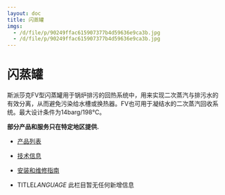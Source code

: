 ```yaml
---
layout: doc
title: 闪蒸罐
imgs:
  - /d/file/p/90249ffac615907377b4d59636e9ca3b.jpg
  - /d/file/p/90249ffac615907377b4d59636e9ca3b.jpg
---
```


# 闪蒸罐

斯派莎克FV型闪蒸罐用于锅炉排污的回热系统中，用来实现二次蒸汽与排污水的有效分离，从而避免污染给水槽或换热器。FV也可用于凝结水的二次蒸汽回收系统。最大设计条件为14barg/198℃。

**部分产品和服务只在特定地区提供.**

- [产品列表](<javascript:navactive(1);>)
- [技术信息](<javascript:navactive(2);>)
- [安装和维修指南](<javascript:navactive(3);>)

- TITLE*LANGUAGE*
  此栏目暂无任何新增信息
